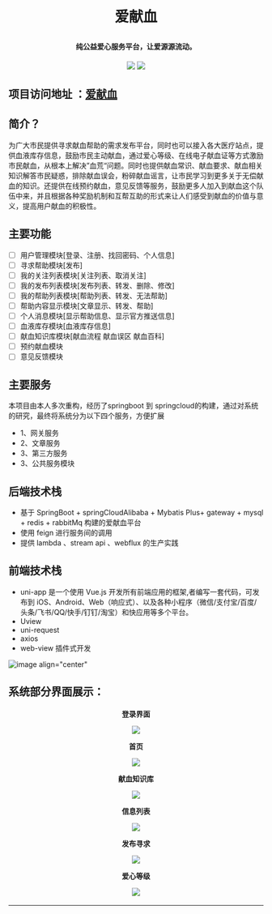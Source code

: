﻿<h1 align="center" style="margin: 30px 0 30px; font-weight: bold;">爱献血</h1>
<h4 align="center">纯公益爱心服务平台，让爱源源流动。</h4>
<h4 align="center">
<img src="https://img.shields.io/badge/springboot-v2.4.0-green" />
<img src="https://img.shields.io/badge/springCloudAlibaba-v2021.1-green" />
</h4>

项目访问地址 ：[爱献血](http://175.178.237.123:8888/index.html#/)
---


## 简介？
为广大市民提供寻求献血帮助的需求发布平台，同时也可以接入各大医疗站点，提供血液库存信息，鼓励市民主动献血，通过爱心等级、在线电子献血证等方式激励市民献血，从根本上解决”血荒“问题。同时也提供献血常识、献血要求、献血相关知识解答市民疑惑，排除献血误会，粉碎献血谣言，让市民学习到更多关于无偿献血的知识。还提供在线预约献血，意见反馈等服务，鼓励更多人加入到献血这个队伍中来，并且根据各种奖励机制和互帮互助的形式来让人们感受到献血的价值与意义，提高用户献血的积极性。

## 主要功能

 - [ ] 用户管理模块[登录、注册、找回密码、个人信息]
 - [ ] 寻求帮助模块[发布]
 - [ ] 我的关注列表模块[关注列表、取消关注]
 - [ ] 我的发布列表模块[发布列表、转发、删除、修改]
 - [ ] 我的帮助列表模块[帮助列表、转发、无法帮助]
 - [ ] 帮助内容显示模块[文章显示、转发、帮助]
 - [ ] 个人消息模块[显示帮助信息、显示官方推送信息]
 - [ ] 血液库存模块[血液库存信息]
 - [ ] 献血知识库模块[献血流程 献血误区  献血百科]
 - [ ] 预约献血模块
 - [ ] 意见反馈模块

## 主要服务
本项目由本人多次重构，经历了springboot 到 springcloud的构建，通过对系统的研究，最终将系统分为以下四个服务，方便扩展

- 1、网关服务
- 2、文章服务
- 3、第三方服务
- 3、公共服务模块

## 后端技术栈

- 基于 SpringBoot + springCloudAlibaba +  Mybatis Plus+ gateway + mysql + redis + rabbitMq 构建的爱献血平台
- 使用 feign 进行服务间的调用
- 提供 lambda 、stream api 、webflux 的生产实践

## 前端技术栈

- uni-app  是一个使用 Vue.js 开发所有前端应用的框架,者编写一套代码，可发布到 iOS、Android、Web（响应式）、以及各种小程序（微信/支付宝/百度/头条/飞书/QQ/快手/钉钉/淘宝）和快应用等多个平台。
- Uview  
- uni-request
- axios
- web-view 插件式开发 <br/>

![image align="center"](https://user-images.githubusercontent.com/63549640/185752914-e01cdbb1-05ae-46e7-ac37-f3accee586c4.png)

## 系统部分界面展示：

<h4 align="center">
<p>登录界面<p> 
<img src="https://user-images.githubusercontent.com/63549640/185752970-33796e89-0a1c-407d-852f-f825838076e4.png" /> <br/>
<p>首页<p>
<img src="https://user-images.githubusercontent.com/63549640/185753022-39ab991e-4f91-4f88-b030-216aa346a5b3.png" /> <br/>
<p>献血知识库<p>
<img src="https://user-images.githubusercontent.com/63549640/185753076-f125b615-c860-4ed7-af68-4f25d3c7c180.png" /> <br/>
<p>信息列表<p>
<img src="https://user-images.githubusercontent.com/63549640/185752982-4289f421-9f3f-44c0-8899-ab3261355052.png" /> <br/>
<p>发布寻求<p>
<img src="https://user-images.githubusercontent.com/63549640/185753083-0fa10a38-8666-4739-8423-7bf4df7649ce.png" /> <br/>
<p>爱心等级<p>
<img src="https://user-images.githubusercontent.com/63549640/185753092-ea40ddce-196a-4f97-81ee-fd2e271fc93c.png" /> <br/>
</h4>


---


